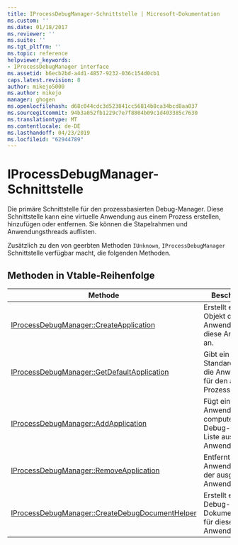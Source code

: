 ```yaml
---
title: IProcessDebugManager-Schnittstelle | Microsoft-Dokumentation
ms.custom: ''
ms.date: 01/18/2017
ms.reviewer: ''
ms.suite: ''
ms.tgt_pltfrm: ''
ms.topic: reference
helpviewer_keywords:
- IProcessDebugManager interface
ms.assetid: b6ecb2bd-a4d1-4857-9232-036c154d0cb1
caps.latest.revision: 8
author: mikejo5000
ms.author: mikejo
manager: ghogen
ms.openlocfilehash: d68c044cdc3d523841cc56814b8ca34bcd8aa037
ms.sourcegitcommit: 94b3a052fb1229c7e7f8804b09c1d403385c7630
ms.translationtype: MT
ms.contentlocale: de-DE
ms.lasthandoff: 04/23/2019
ms.locfileid: "62944789"
---
```

# <a name="iprocessdebugmanager-interface"></a>IProcessDebugManager-Schnittstelle
Die primäre Schnittstelle für den prozessbasierten Debug-Manager. Diese Schnittstelle kann eine virtuelle Anwendung aus einem Prozess erstellen, hinzufügen oder entfernen. Sie können die Stapelrahmen und Anwendungsthreads auflisten.  
  
 Zusätzlich zu den von geerbten Methoden `IUnknown`, `IProcessDebugManager` Schnittstelle verfügbar macht, die folgenden Methoden.  
  
## <a name="methods-in-vtable-order"></a>Methoden in Vtable-Reihenfolge  
  
|Methode|Beschreibung|  
|------------|-----------------|  
|[IProcessDebugManager::CreateApplication](../../winscript/reference/iprocessdebugmanager-createapplication.md)|Erstellt ein neues Objekt der Debug-Anwendung für diese Anwendung an.|  
|[IProcessDebugManager::GetDefaultApplication](../../winscript/reference/iprocessdebugmanager-getdefaultapplication.md)|Gibt ein Standardobjekt für die Anwendung für den aktuellen Prozess zurück.|  
|[IProcessDebugManager::AddApplication](../../winscript/reference/iprocessdebugmanager-addapplication.md)|Fügt eine Anwendung den computerbasierten Debug-Manager-Liste ausgeführter Anwendungen.|  
|[IProcessDebugManager::RemoveApplication](../../winscript/reference/iprocessdebugmanager-removeapplication.md)|Entfernt eine Anwendung aus der ausgeführten Anwendungsliste.|  
|[IProcessDebugManager::CreateDebugDocumentHelper](../../winscript/reference/iprocessdebugmanager-createdebugdocumenthelper.md)|Erstellt eine neue Debug-Dokument-Hilfe für diese Anwendung an.|